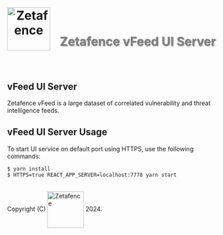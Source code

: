 <h1 align="center">
    <img align="left" width="100" height="100" src="https://zetafence.com/images/logo.png" alt="Zetafence"/>
    <br />
    <p style="color: #808080; text-shadow: 1px 1px 2px rgba(0, 0, 0, 0.5);">
    Zetafence vFeed UI Server
    </p>
</h1>

<br/>

## vFeed UI Server

Zetafence vFeed is a large dataset of correlated vulnerability and threat intelligence feeds.

## vFeed UI Server Usage

To start UI service on default port using HTTPS, use the following commands:

```
$ yarn install
$ HTTPS=true REACT_APP_SERVER=localhost:7778 yarn start
```

<br/>Copyright (C)
    <a href="https://zetafence.com">
    <img align="center" width="85" src="https://img.shields.io/badge/Zetafence-8A2BE2" alt="Zetafence"/></a>
2024.
